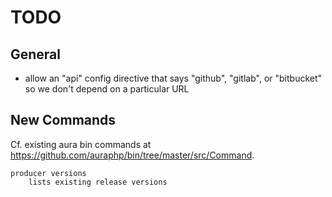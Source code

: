 # TODO

## General

- allow an "api" config directive that says "github", "gitlab", or "bitbucket"
  so we don't depend on a particular URL

## New Commands

Cf. existing aura bin commands at <https://github.com/auraphp/bin/tree/master/src/Command>.

```
producer versions
    lists existing release versions
```
